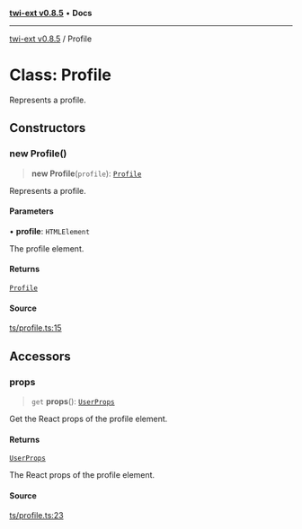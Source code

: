 [**twi-ext v0.8.5**](../README.md) • **Docs**

***

[twi-ext v0.8.5](../README.md) / Profile

# Class: Profile

Represents a profile.

## Constructors

### new Profile()

> **new Profile**(`profile`): [`Profile`](Profile.md)

Represents a profile.

#### Parameters

• **profile**: `HTMLElement`

The profile element.

#### Returns

[`Profile`](Profile.md)

#### Source

[ts/profile.ts:15](https://github.com/Robot-Inventor/twi-ext/blob/49c4831d073e47b89f0cc5d38bd479b62257a1f7/src/ts/profile.ts#L15)

## Accessors

### props

> `get` **props**(): [`UserProps`](../interfaces/UserProps.md)

Get the React props of the profile element.

#### Returns

[`UserProps`](../interfaces/UserProps.md)

The React props of the profile element.

#### Source

[ts/profile.ts:23](https://github.com/Robot-Inventor/twi-ext/blob/49c4831d073e47b89f0cc5d38bd479b62257a1f7/src/ts/profile.ts#L23)
